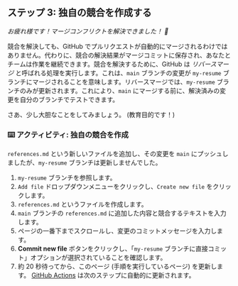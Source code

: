 <!--
<<< 著者注: ステップ 3 >>>
前のステップを承認することから、このステップを開始します。
用語を定義し、docs.github.com へのリンクを作成します。
-->

## ステップ 3: 独自の競合を作成する

_お疲れ様です！マージコンフリクトを解決できました！ :tada:_

競合を解決しても、GitHub でプルリクエストが自動的にマージされるわけではありません。代わりに、競合の解決結果がマージコミットに保存され、あなたとチームは作業を継続できます。競合を解決するために、GitHub は _リバースマージ_ と呼ばれる処理を実行します。これは、`main` ブランチの変更が `my-resume` ブランチにマージされることを意味します。リバースマージでは、`my-resume` ブランチのみが更新されます。これにより、`main` にマージする前に、解決済みの変更を自分のブランチでテストできます。

さあ、少し大胆なことをしてみましょう。 (教育目的です！)

### :keyboard: アクティビティ: 独自の競合を作成

`references.md` という新しいファイルを追加し、その変更を `main` にプッシュしましたが、`my-resume` ブランチは更新しませんでした。

1. `my-resume` ブランチを参照します。
2. `Add file` ドロップダウンメニューをクリックし、`Create new file` をクリックします。
3. `references.md` というファイルを作成します。
4. `main` ブランチの `references.md` に追加した内容と競合するテキストを入力します。
5. ページの一番下までスクロールし、変更のコミットメッセージを入力します。
6. **Commit new file** ボタンをクリックし、「`my-resume` ブランチに直接コミット」オプションが選択されていることを確認します。
7. 約 20 秒待ってから、このページ (手順を実行しているページ) を更新します。 [GitHub Actions](https://docs.github.com/en/actions) は次のステップに自動的に更新されます。